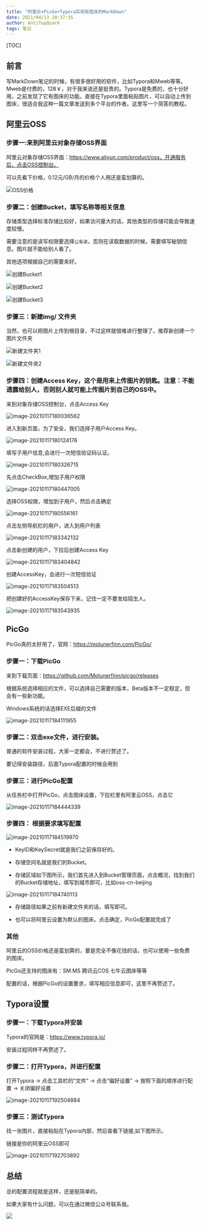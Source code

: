 ```yaml
---
title: "阿里云+PicGo+Typora实现有图床的MarkDown"
date: 2021/04/13 20:37:55
author: AntiTopQuark
tags: 笔记
---
```



[TOC]

## 前言

写MarkDown笔记的时候，有很多很好用的软件，比如Typora和Mweb等等。Mweb是付费的，128￥，对于我来说还是挺贵的。Typora是免费的，也十分好用，之前发现了它有图床的功能。直接在Typora里面粘贴图片，可以自动上传到图床，很适合我这种一篇文章发送到多个平台的作者。这里写一个简答的教程。

## 阿里云OSS

### 步骤一:来到阿里云对象存储OSS界面

阿里云对象存储OSS界面：https://www.aliyun.com/product/oss，开通服务后，点击OSS控制台。

可以先看下价格，0.12元/GB/月的价格个人用还是蛮划算的。

![OSS价格](https://image-bed113224.oss-cn-beijing.aliyuncs.com/img/20210117174229.png)

### 步骤二：创建Bucket，填写名称等相关信息

存储类型选择标准存储比较好，如果访问量大的话，其他类型的存储可能会导致速度较慢。

需要注意的是读写权限要选择`公有读`，否则在读取数据的时候，需要填写秘钥信息。图片就不能给别人看了。

其他选项根据自己的需要来好。

![创建Bucket1](https://image-bed113224.oss-cn-beijing.aliyuncs.com/img/20210117174848.png)

![创建Bucket2](https://image-bed113224.oss-cn-beijing.aliyuncs.com/img/20210117175000.png)

![创建Bucket3](https://image-bed113224.oss-cn-beijing.aliyuncs.com/img/20210117175025.png)

### 步骤三：新建img/ 文件夹

当然，也可以把图片上传到根目录，不过这样就很难进行整理了。推荐新创建一个图片文件夹


![新建文件夹1](https://image-bed113224.oss-cn-beijing.aliyuncs.com/img/20210117175556.png)


![新建文件夹2](https://image-bed113224.oss-cn-beijing.aliyuncs.com/img/20210117175638.png)

### 步骤四：创建Access Key，这个是用来上传图片的钥匙。注意：不能透露给别人，否则别人就可能上传图片到自己的OSS中。
来到对象存储OSS控制台，点击Access Key

![image-20210117180036562](https://image-bed113224.oss-cn-beijing.aliyuncs.com/img/20210117180036.png)

进入到新页面，为了安全，我们选择子用户Access Key。

![image-20210117180124176](https://image-bed113224.oss-cn-beijing.aliyuncs.com/img/20210117180124.png)

填写子用户信息,会进行一次短信验证码认证。

![image-20210117180326715](https://image-bed113224.oss-cn-beijing.aliyuncs.com/img/20210117180326.png)



先点击CheckBox,增加子用户权限

![image-20210117180447005](https://image-bed113224.oss-cn-beijing.aliyuncs.com/img/20210117180447.png)

选择OSS权限，增加到子用户，然后点击确定

![image-20210117180556161](https://image-bed113224.oss-cn-beijing.aliyuncs.com/img/20210117180556.png)

点击左侧导航栏的用户，进入到用户列表

![image-20210117183342132](https://image-bed113224.oss-cn-beijing.aliyuncs.com/img/20210117183342.png)

点击新创建的用户，下拉后创建Access Key

![image-20210117183404842](https://image-bed113224.oss-cn-beijing.aliyuncs.com/img/20210117183404.png)

创建AccessKey，会进行一次短信验证

![image-20210117183504513](https://image-bed113224.oss-cn-beijing.aliyuncs.com/img/20210117183504.png)

把创建好的AccessKey保存下来，记住一定不要发给陌生人。

![image-20210117183543935](https://image-bed113224.oss-cn-beijing.aliyuncs.com/img/20210117183543.png)



## PicGo

PicGo真的太好用了，官网：https://molunerfinn.com/PicGo/

### 步骤一：下载PicGo

来到下载页面：https://github.com/Molunerfinn/picgo/releases

根据系统选择相应的文件，可以选择自己需要的版本，Beta版本不一定稳定，但会有一些新功能。

Windows系统的话选择EXE后缀的文件

![image-20210117184111955](https://image-bed113224.oss-cn-beijing.aliyuncs.com/img/20210117184112.png)

### 步骤二：双击exe文件，进行安装。

普通的软件安装过程，大家一定都会，不进行赘述了。

要记得安装路径，后面Typora配置的时候会用到

### 步骤三：进行PicGo配置

从任务栏中打开PicGo，点击图床设置，下拉栏里有阿里云OSS，点击它

![image-20210117184444339](https://image-bed113224.oss-cn-beijing.aliyuncs.com/img/20210117184444.png)

### 步骤四： 根据要求填写配置

![image-20210117184519970](https://image-bed113224.oss-cn-beijing.aliyuncs.com/img/20210117184520.png)

- KeyID和KeySecret就是我们之前保存好的。

- 存储空间名就是我们的Bucket。

- 存储区域如下图所示，我们首先进入到Bucket管理页面，点击概况，找到我们的Bucket存储地址，填写到城市即可，比如oss-cn-beijing

![image-20210117184740113](https://image-bed113224.oss-cn-beijing.aliyuncs.com/img/20210117184852.png)

- 存储路径如果之前有新建文件夹的话，填写即可。

- 也可以将阿里云设置为默认的图床。点击确定，PicGo配置就完成了



### 其他

阿里云的OSS价格还是蛮划算的，要是完全不像花钱的话，也可以使用一些免费的图床。

PicGo还支持的图床有：SM.MS   腾讯云COS  七牛云图床等等

配置的话，根据PicGo的设置要求，填写相应信息即可，这里不再赘述了。

## Typora设置

### 步骤一：下载Typora并安装

Typora的官网是：https://www.typora.io/

安装过程同样不再赘述了。

### 步骤二：打开Typora，并进行配置

打开Typora -> 点击工具栏的“文件” -> 点击“偏好设置” -> 按照下面的顺序进行配置 -> 关闭偏好设置

![image-20210117192504884](https://image-bed113224.oss-cn-beijing.aliyuncs.com/img/20210117192504.png)



### 步骤三：测试Typora

找一张图片，直接粘贴在Typora内部，然后查看下链接,如下图所示。

链接是你的阿里云OSS即可

![image-20210117192703892](https://image-bed113224.oss-cn-beijing.aliyuncs.com/img/20210117192703.png)



## 总结

总的配置流程就是这样，还是挺简单的。

如果大家有什么问题，可以在通过微信公众号联系我。

![](C:/Users/pytho/Desktop/20210117193222.png)
